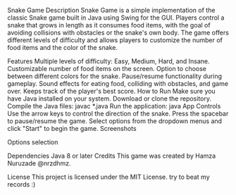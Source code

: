 Snake Game
Description
Snake Game is a simple implementation of the classic Snake game built in Java using Swing for the GUI. Players control a snake that grows in length as it consumes food items, with the goal of avoiding collisions with obstacles or the snake's own body. The game offers different levels of difficulty and allows players to customize the number of food items and the color of the snake.

Features
Multiple levels of difficulty: Easy, Medium, Hard, and Insane.
Customizable number of food items on the screen.
Option to choose between different colors for the snake.
Pause/resume functionality during gameplay.
Sound effects for eating food, colliding with obstacles, and game over.
Keeps track of the player's best score.
How to Run
Make sure you have Java installed on your system.
Download or clone the repository.
Compile the Java files: javac *.java
Run the application: java App
Controls
Use the arrow keys to control the direction of the snake.
Press the spacebar to pause/resume the game.
Select options from the dropdown menus and click "Start" to begin the game.
Screenshots

Options selection

Dependencies
Java 8 or later
Credits
This game was created by Hamza Nuruzade @nrzdhmz.

License
This project is licensed under the MIT License.
try to beat my records :)
